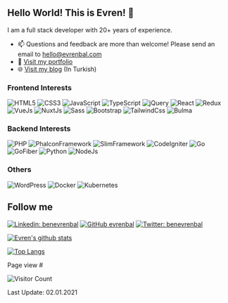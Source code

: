 ## Hello World! This is Evren! 👋

I am a full stack developer with 20+ years of experience.

- 📫 Questions and feedback are more than welcome! Please send an email to hello@evrenbal.com
- 📝 [Visit my portfolio](https://dev.evrenbal.com/)
- 🌐 [Visit my blog](https://www.evrenbal.com) (In Turkish)

### Frontend Interests

![HTML5](https://img.shields.io/badge/-HTML5-black?style=flat-square&logo=html5&logoColor=E34F26)
![CSS3](https://img.shields.io/badge/-CSS3-black?style=flat-square&logo=css3&logoColor=1572B6)
![JavaScript](https://img.shields.io/badge/-JavaScript-black?style=flat-square&logo=javascript)
![TypeScript](https://img.shields.io/badge/-TypeScript-black?style=flat-square&logo=typescript)
![jQuery](https://img.shields.io/badge/-jQuery-black?style=flat-square&logo=jquery&logoColor=1572B6)
![React](https://img.shields.io/badge/-React-black?style=flat-square&logo=react)
![Redux](https://img.shields.io/badge/-Redux-black?style=flat-square&logo=redux&logoColor=8946d6)
![VueJs](https://img.shields.io/badge/-Vue.Js-black?style=flat-square&logo=Vue.js)
![NuxtJs](https://img.shields.io/badge/-Nuxt.Js-black?style=flat-square&logo=Nuxt.js)
![Sass](https://img.shields.io/badge/-Sass-black?style=flat-square&logo=sass&logoColor=f252a2)
![Bootstrap](https://img.shields.io/badge/-Bootstrap-black?style=flat-square&logo=bootstrap&logoColor=751aff)
![TailwindCss](https://img.shields.io/badge/-TailwindCSS-black?style=flat-square&logo=TailwindCSS)
![Bulma](https://img.shields.io/badge/-Bulma-black?style=flat-square&logo=Bulma)

### Backend Interests

![PHP](https://img.shields.io/badge/-PHP-black?style=flat-square&logo=php)
![PhalconFramework](https://img.shields.io/badge/-Phalcon%20Framework-black?style=flat-square&logo=falcon)
![SlimFramework](https://img.shields.io/badge/-Slim%20Framework-black?style=flat-square)
![CodeIgniter](https://img.shields.io/badge/-CodeIgniter-black?style=flat-square&logo=Codeigniter)
![Go](https://img.shields.io/badge/-Go-black?style=flat-square&logo=Go)
![GoFiber](https://img.shields.io/badge/-GoFiber-black?style=flat-square&logo=Go)
![Python](https://img.shields.io/badge/-Python-black?style=flat-square&logo=Python)
![NodeJs](https://img.shields.io/badge/-NodeJS-black?style=flat-square&logo=Node.js)

### Others
![WordPress](https://img.shields.io/badge/-WordPress-black?style=flat-square&logo=WordPress)
![Docker](https://img.shields.io/badge/-Docker-black?style=flat-square&logo=Docker)
![Kubernetes](https://img.shields.io/badge/-Kubernetes-black?style=flat-square&logo=Kubernetes)


## Follow me
[![Linkedin: benevrenbal](https://img.shields.io/badge/-benevrenbal-0077B5?style=flat-rounded&logo=Linkedin&logoColor=white&link=https://www.linkedin.com/in/benevrenbal)](https://www.linkedin.com/in/benevrenbal/) [![GitHub evrenbal](https://img.shields.io/github/followers/evrenbal?label=follow&style=social)](http://github.com/evrenbal) [![Twitter: benevrenbal](https://img.shields.io/badge/-benevrenbal-1DA1F2?style=flat-rounded&logo=Twitter&logoColor=white&link=https://www.twitter.com/benevrenbal)](https://www.twitter.com/benevrenbal/)

[![Evren's github stats](https://github-readme-stats.vercel.app/api?username=evrenbal&theme=highcontrast&show_icons=true)](https://github.com/evrenbal/github-readme-stats)

[![Top Langs](https://github-readme-stats.vercel.app/api/top-langs/?username=evrenbal&theme=highcontrast)](https://github.com/evrenbal/github-readme-stats)

Page view #

![Visitor Count](https://profile-counter.glitch.me/evrenbal/count.svg)

Last Update: 02.01.2021

<!--
**evrenbal/evrenbal** is a ✨ _special_ ✨ repository because its `README.md` (this file) appears on your GitHub profile.

Here are some ideas to get you started:

- 🔭 I’m currently working on ...
- 🌱 I’m currently learning ...
- 👯 I’m looking to collaborate on ...
- 🤔 I’m looking for help with ...
- 💬 Ask me about ...
- 📫 How to reach me: ...
- 😄 Pronouns: ...
- ⚡ Fun fact: ...
-->
